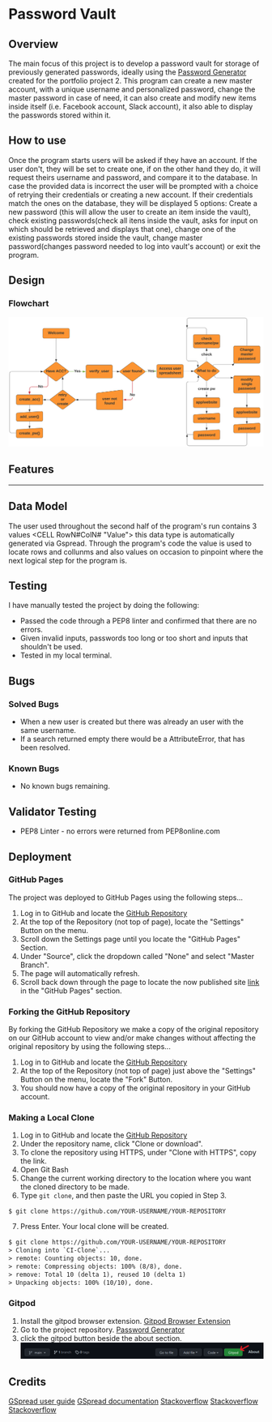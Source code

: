# Password Vault
 
## Overview
The main focus of this project is to develop a password vault for storage of previously generated passwords, ideally using the [Password Generator](https://nellymaw.github.io/password-generator/) created for the portfolio project 2. This program can create a new master account, with a unique username and personalized password, change the master password in case of need, it can also create and modify new items inside itself (i.e. Facebook account, Slack account), it also able to display the passwords stored within it.

## How to use
Once the program starts users will be asked if they have an account. 
If the user don't, they will be set to create one, if on the other hand they do, it will request theirs username and password, and compare it to the database.
In case the provided data is incorrect the user will be prompted with a choice of retrying their credentials or creating a new account.
If their credentials match the ones on the database, they will be displayed 5 options: Create a new password (this will allow the user to create an item inside the vault), check existing passwords(check all itens inside the vault, asks for input on which should be retrieved and displays that one), change one of the existing passwords stored inside the vault, change master password(changes password needed to log into vault's account) or exit the program.


## Design
### Flowchart

![Flowchart](https://github.com/nellymaw/google-sheet-password-vault/blob/main/readmeContent/Flowchart.svg)

## Features
**************************

## Data Model

The user used throughout the second half of the program's run contains 3 values <CELL RowN#ColN# "Value"> this data type is automatically generated via Gspread.
Through the program's code the value is used to locate rows and collunms and also values on occasion to pinpoint where the next logical step for the program is.


## Testing
I have manually tested the project by doing the following:
- Passed the code through a PEP8 linter and confirmed that there are no errors.
- Given invalid inputs, passwords too long or too short and inputs that shouldn't be used.
- Tested in my local terminal.

## Bugs
### Solved Bugs
- When a new user is created but there was already an user with the same username.
- If a search returned empty there would be a AttributeError, that has been resolved.

### Known Bugs
- No known bugs remaining.

## Validator Testing
- PEP8 Linter - no errors were returned from PEP8online.com

## Deployment

### GitHub Pages

The project was deployed to GitHub Pages using the following steps...

1. Log in to GitHub and locate the [GitHub Repository](https://github.com/nellymaw/password-generator)
2. At the top of the Repository (not top of page), locate the "Settings" Button on the menu.
3. Scroll down the Settings page until you locate the "GitHub Pages" Section.
4. Under "Source", click the dropdown called "None" and select "Master Branch".
5. The page will automatically refresh.
6. Scroll back down through the page to locate the now published site [link](https://nellymaw.github.io/password-generator/) in the "GitHub Pages" section.

### Forking the GitHub Repository

By forking the GitHub Repository we make a copy of the original repository on our GitHub account to view and/or make changes without affecting the original repository by using the following steps...

1. Log in to GitHub and locate the [GitHub Repository](https://github.com/nellymaw/password-generator)
2. At the top of the Repository (not top of page) just above the "Settings" Button on the menu, locate the "Fork" Button.
3. You should now have a copy of the original repository in your GitHub account.

### Making a Local Clone

1. Log in to GitHub and locate the [GitHub Repository](https://github.com/nellymaw/password-generator)
2. Under the repository name, click "Clone or download".
3. To clone the repository using HTTPS, under "Clone with HTTPS", copy the link.
4. Open Git Bash
5. Change the current working directory to the location where you want the cloned directory to be made.
6. Type `git clone`, and then paste the URL you copied in Step 3.

```
$ git clone https://github.com/YOUR-USERNAME/YOUR-REPOSITORY
```

7. Press Enter. Your local clone will be created.

```
$ git clone https://github.com/YOUR-USERNAME/YOUR-REPOSITORY
> Cloning into `CI-Clone`...
> remote: Counting objects: 10, done.
> remote: Compressing objects: 100% (8/8), done.
> remove: Total 10 (delta 1), reused 10 (delta 1)
> Unpacking objects: 100% (10/10), done.
```
### Gitpod

1. Install the gitpod browser extension. [Gitpod Browser Extension](https://www.gitpod.io/docs/browser-extension/)
2. Go to the project repository. [Password Generator](https://github.com/nellymaw/password-generator)
3. click the gitpod button beside the about section.  ![Gitpod Deploy](https://github.com/nellymaw/password-generator/blob/main/readmeContent/gitpodDeploy.png)

## Credits
[GSpread user guide](https://docs.gspread.org/en/latest/user-guide.html)
[GSpread documentation](https://docs.gspread.org/en/latest/api.html)
[Stackoverflow](https://stackoverflow.com/questions/13949540/gspread-or-such-help-me-get-cell-coordinates-not-value)
[Stackoverflow](https://stackoverflow.com/questions/45134764/getting-all-column-values-from-google-sheet-using-gspread-and-python)
[Stackoverflow](https://stackoverflow.com/questions/40781295/how-to-find-the-first-empty-row-of-a-google-spread-sheet-using-python-gspread)